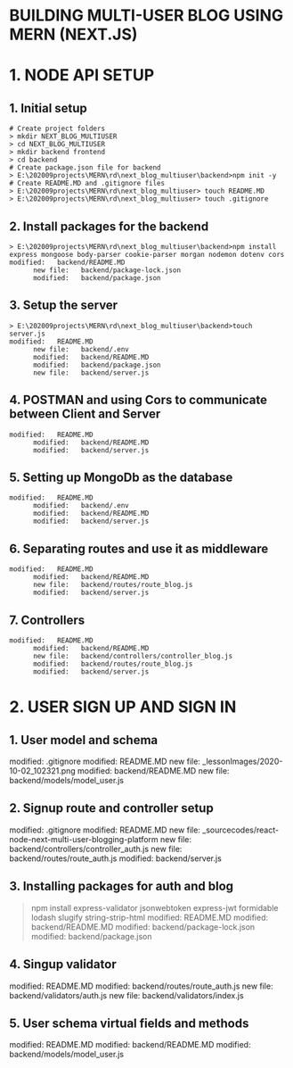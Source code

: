 # BUILDING MULTI-USER BLOG USING MERN (NEXT.JS)

# 1. NODE API SETUP

  ## 1. Initial setup

    # Create project folders
    > mkdir NEXT_BLOG_MULTIUSER
    > cd NEXT_BLOG_MULTIUSER
    > mkdir backend frontend
    > cd backend
    # Create package.json file for backend
    > E:\202009projects\MERN\rd\next_blog_multiuser\backend>npm init -y
    # Create README.MD and .gitignore files
    > E:\202009projects\MERN\rd\next_blog_multiuser> touch README.MD
    > E:\202009projects\MERN\rd\next_blog_multiuser> touch .gitignore

  ## 2. Install packages for the backend

    > E:\202009projects\MERN\rd\next_blog_multiuser\backend>npm install express mongoose body-parser cookie-parser morgan nodemon dotenv cors
    modified:   backend/README.MD
          new file:   backend/package-lock.json
          modified:   backend/package.json

  ## 3. Setup the server

    > E:\202009projects\MERN\rd\next_blog_multiuser\backend>touch server.js
    modified:   README.MD
          new file:   backend/.env
          modified:   backend/README.MD
          modified:   backend/package.json
          new file:   backend/server.js

  ## 4. POSTMAN and using Cors to communicate between Client and Server

    modified:   README.MD
          modified:   backend/README.MD
          modified:   backend/server.js

  ## 5. Setting up MongoDb as the database
    modified:   README.MD
          modified:   backend/.env
          modified:   backend/README.MD
          modified:   backend/server.js     

  ## 6. Separating routes and use it as middleware

    modified:   README.MD
          modified:   backend/README.MD
          new file:   backend/routes/route_blog.js
          modified:   backend/server.js

  ## 7. Controllers

    modified:   README.MD
          modified:   backend/README.MD
          new file:   backend/controllers/controller_blog.js
          modified:   backend/routes/route_blog.js
          modified:   backend/server.js


# 2. USER SIGN UP AND SIGN IN 

## 1. User model and schema

  modified:   .gitignore
        modified:   README.MD
        new file:   _lessonImages/2020-10-02_102321.png
        modified:   backend/README.MD
        new file:   backend/models/model_user.js

## 2. Signup route and controller setup

  modified:   .gitignore
        modified:   README.MD
        new file:   _sourcecodes/react-node-next-multi-user-blogging-platform
        new file:   backend/controllers/controller_auth.js
        new file:   backend/routes/route_auth.js
        modified:   backend/server.js

## 3. Installing packages for auth and blog

  > npm install express-validator jsonwebtoken express-jwt formidable lodash slugify string-strip-html
  modified:   README.MD
        modified:   backend/README.MD
        modified:   backend/package-lock.json
        modified:   backend/package.json

## 4. Singup validator

  modified:   README.MD
        modified:   backend/routes/route_auth.js
        new file:   backend/validators/auth.js
        new file:   backend/validators/index.js  


## 5. User schema virtual fields and methods

  modified:   README.MD
        modified:   backend/README.MD
        modified:   backend/models/model_user.js











































